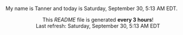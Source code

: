 My name is Tanner and today is Saturday, September 30, 5:13 AM EDT.

<p align="center">This <i>README</i> file is generated <b>every 3 hours</b>!</br>Last refresh: Saturday, September 30, 5:13 AM EDT<br /></p>
